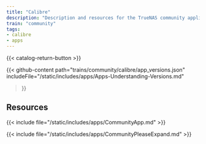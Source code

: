 ```yaml
---
title: "Calibre"
description: "Description and resources for the TrueNAS community application called Calibre."
train: "community"
tags:
- calibre
- apps
---
```


{{< catalog-return-button >}}

{{< github-content 
    path="trains/community/calibre/app_versions.json"
	includeFile="/static/includes/apps/Apps-Understanding-Versions.md"
>}}

## Resources

{{< include file="/static/includes/apps/CommunityApp.md" >}}

{{< include file="/static/includes/apps/CommunityPleaseExpand.md" >}}

<!--
<div class="docs-sections">

{{< doc-card title="<appname> Deployments" link="/resources/"
descr="How to deploy and configure the <appname> app." >}}

</div>
-->

